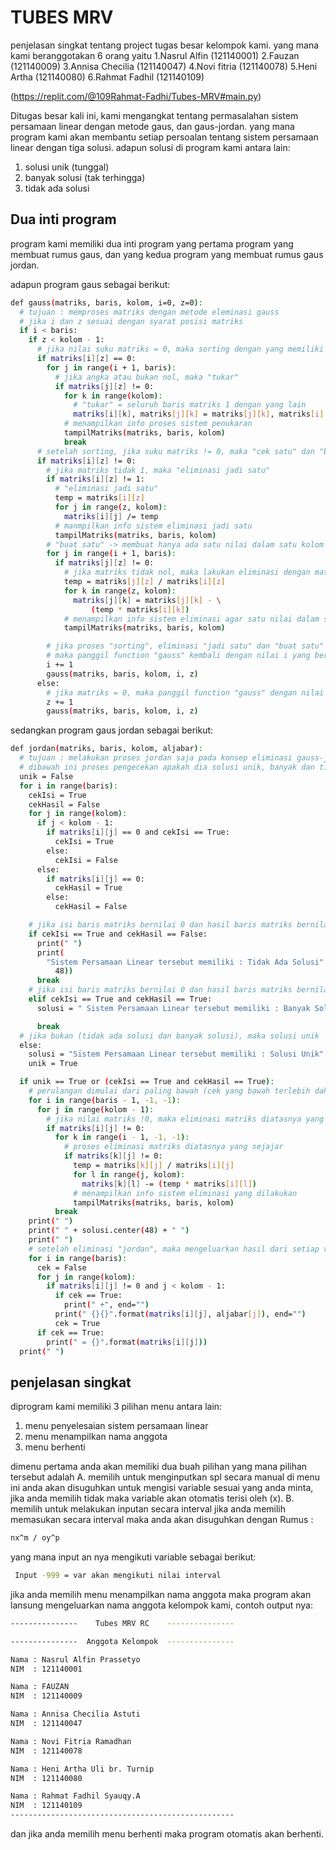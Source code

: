 # TUBES MRV
penjelasan singkat tentang project tugas besar kelompok kami. yang mana kami beranggotakan 6 orang yaitu
1.Nasrul Alfin      (121140001)
2.Fauzan            (121140009)
3.Annisa Checilia   (121140047)
4.Novi fitria       (121140078)
5.Heni Artha        (121140080)
6.Rahmat Fadhil     (121140109)

(https://replit.com/@109Rahmat-Fadhi/Tubes-MRV#main.py)



Ditugas besar kali ini, kami mengangkat tentang permasalahan sistem persamaan linear dengan metode gaus, dan gaus-jordan. yang mana program kami akan membantu setiap persoalan tentang sistem persamaan linear dengan tiga solusi. adapun solusi di program kami antara lain:
1. solusi unik (tunggal)
2. banyak solusi (tak terhingga)
3. tidak ada solusi

## Dua inti program
program kami memiliki dua inti program yang pertama program yang membuat rumus gaus, dan yang kedua program yang membuat rumus gaus jordan.

adapun program gaus sebagai berikut:

```sh
def gauss(matriks, baris, kolom, i=0, z=0):
  # tujuan : memproses matriks dengan metode eleminasi gauss
  # jika i dan z sesuai dengan syarat posisi matriks
  if i < baris:
    if z < kolom - 1:
      # jika nilai suku matriks = 0, maka sorting dengan yang memiliki angka
      if matriks[i][z] == 0:
        for j in range(i + 1, baris):
          # jika angka atau bukan nol, maka "tukar"
          if matriks[j][z] != 0:
            for k in range(kolom):
              # "tukar" = seluruh baris matriks 1 dengan yang lain
              matriks[i][k], matriks[j][k] = matriks[j][k], matriks[i][k]
            # menampilkan info proses sistem penukaran
            tampilMatriks(matriks, baris, kolom)
            break
      # setelah sorting, jika suku matriks != 0, maka "cek satu" dan "buat satu"
      if matriks[i][z] != 0:
        # jika matriks tidak 1, maka "eliminasi jadi satu"
        if matriks[i][z] != 1:
          # "eliminasi jadi satu"
          temp = matriks[i][z]
          for j in range(z, kolom):
            matriks[i][j] /= temp
          # manmpilkan info sistem eliminasi jadi satu
          tampilMatriks(matriks, baris, kolom)
        # "buat satu" -> membuat hanya ada satu nilai dalam satu kolom
        for j in range(i + 1, baris):
          if matriks[j][z] != 0:
            # jika matriks tidak nol, maka lakukan eliminasi dengan matriks yang bernilai awal 1
            temp = matriks[j][z] / matriks[i][z]
            for k in range(z, kolom):
              matriks[j][k] = matriks[j][k] - \
                  (temp * matriks[i][k])
            # menampilkan info sistem eliminasi agar satu nilai dalam satu kolom
            tampilMatriks(matriks, baris, kolom)

        # jika proses "sorting", eliminasi "jadi satu" dan "buat satu" selesai,
        # maka panggil function "gauss" kembali dengan nilai i yang bertambah
        i += 1
        gauss(matriks, baris, kolom, i, z)
      else:
        # jika matriks = 0, maka panggil function "gauss" dengan nilai z bertambah
        z += 1
        gauss(matriks, baris, kolom, i, z)
```

sedangkan program gaus jordan sebagai berikut:

```sh
def jordan(matriks, baris, kolom, aljabar):
  # tujuan : melakukan proses jordan saja pada konsep eliminasi gauss-jordan
  # dibawah ini proses pengecekan apakah dia solusi unik, banyak dan tidak ada solusi
  unik = False
  for i in range(baris):
    cekIsi = True
    cekHasil = False
    for j in range(kolom):
      if j < kolom - 1:
        if matriks[i][j] == 0 and cekIsi == True:
          cekIsi = True
        else:
          cekIsi = False
      else:
        if matriks[i][j] == 0:
          cekHasil = True
        else:
          cekHasil = False

    # jika isi baris matriks bernilai 0 dan hasil baris matriks bernilai !0, maka tidak ada sulusi
    if cekIsi == True and cekHasil == False:
      print(" ")
      print(
        "Sistem Persamaan Linear tersebut memiliki : Tidak Ada Solusi".center(
          48))
      break
    # jika isi baris matriks bernilai 0 dan hasil baris matriks bernilai 0 juga, maka banyak solusi
    elif cekIsi == True and cekHasil == True:
      solusi = " Sistem Persamaan Linear tersebut memiliki : Banyak Solusi"

      break
  # jika bukan (tidak ada solusi dan banyak solusi), maka solusi unik
  else:
    solusi = "Sistem Persamaan Linear tersebut memiliki : Solusi Unik"
    unik = True

  if unik == True or (cekIsi == True and cekHasil == True):
    # perulangan dimulai dari paling bawah (cek yang bawah terlebih dahulu)
    for i in range(baris - 1, -1, -1):
      for j in range(kolom - 1):
        # jika nilai matriks !0, maka eliminasi matriks diatasnya yang sejajar
        if matriks[i][j] != 0:
          for k in range(i - 1, -1, -1):
            # proses eliminasi matriks diatasnya yang sejajar
            if matriks[k][j] != 0:
              temp = matriks[k][j] / matriks[i][j]
              for l in range(j, kolom):
                matriks[k][l] -= (temp * matriks[i][l])
              # menampilkan info sistem eliminasi yang dilakukan
              tampilMatriks(matriks, baris, kolom)
          break
    print(" ")
    print(" " + solusi.center(48) + " ")
    print(" ")
    # setelah eliminasi "jordan", maka mengeluarkan hasil dari setiap variabel
    for i in range(baris):
      cek = False
      for j in range(kolom):
        if matriks[i][j] != 0 and j < kolom - 1:
          if cek == True:
            print(" +", end="")
          print(" {}{}".format(matriks[i][j], aljabar[j]), end="")
          cek = True
      if cek == True:
        print(" = {}".format(matriks[i][j]))
  print(" ")

```

## penjelasan singkat
diprogram kami memiliki 3 pilihan menu antara lain:
1. menu penyelesaian sistem persamaan linear
2. menu menampilkan nama anggota
3. menu berhenti

dimenu pertama anda akan memiliki dua buah pilihan yang mana pilihan tersebut adalah 
A. memilih untuk menginputkan spl secara manual
di menu ini anda akan disuguhkan untuk mengisi variable sesuai yang anda minta, jika anda memilih tidak maka variable akan otomatis terisi oleh (x).
B. memilih untuk melakukan inputan secara interval
jika anda memilih memasukan secara interval maka anda akan disuguhkan dengan Rumus : 
```sh
nx^m / oy^p 
```
yang mana input an nya mengikuti variable sebagai berikut:
```sh
 Input -999 = var akan mengikuti nilai interval
 ```
 
 jika anda memilih menu menampilkan nama anggota maka program akan lansung mengeluarkan nama anggota kelompok kami, contoh output nya:
 ```sh
 ---------------    Tubes MRV RC    ---------------
 
---------------  Anggota Kelompok  ---------------
 
Nama : Nasrul Alfin Prassetyo                   
NIM  : 121140001                                
 
Nama : FAUZAN                                   
NIM  : 121140009                                
 
Nama : Annisa Checilia Astuti                   
NIM  : 121140047                                
 
Nama : Novi Fitria Ramadhan                     
NIM  : 121140078                                
 
Nama : Heni Artha Uli br. Turnip                
NIM  : 121140080                                
 
Nama : Rahmat Fadhil Syauqy.A                   
NIM  : 121140109                                
--------------------------------------------------
 ```
 
 dan jika anda memilih menu berhenti maka program otomatis akan berhenti.


